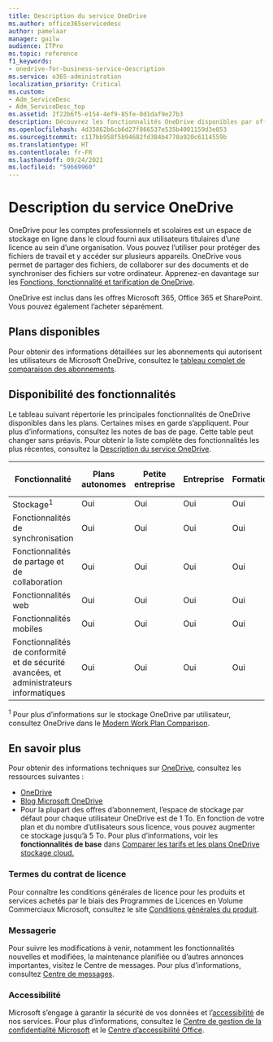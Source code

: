 ```yaml
---
title: Description du service OneDrive
ms.author: office365servicedesc
author: pamelaar
manager: gailw
audience: ITPro
ms.topic: reference
f1_keywords:
- onedrive-for-business-service-description
ms.service: o365-administration
localization_priority: Critical
ms.custom:
- Adm_ServiceDesc
- Adm_ServiceDesc_top
ms.assetid: 2f22b6f5-e154-4ef9-85fe-0d1daf9e27b3
description: Découvrez les fonctionnalités OneDrive disponibles par offre.
ms.openlocfilehash: 4d35862b6cb6d27f866537e535b4001159d3e853
ms.sourcegitcommit: c117bb958f5b94682fd384b4770a920c6114559b
ms.translationtype: HT
ms.contentlocale: fr-FR
ms.lasthandoff: 09/24/2021
ms.locfileid: "59669960"
---
```

# <a name="onedrive-service-description"></a>Description du service OneDrive

OneDrive pour les comptes professionnels et scolaires est un espace de stockage en ligne dans le cloud fourni aux utilisateurs titulaires d’une licence au sein d’une organisation. Vous pouvez l’utiliser pour protéger des fichiers de travail et y accéder sur plusieurs appareils. OneDrive vous permet de partager des fichiers, de collaborer sur des documents et de synchroniser des fichiers sur votre ordinateur. Apprenez-en davantage sur les [Fonctions, fonctionnalité et tarification de OneDrive](https://www.microsoft.com/microsoft-365/onedrive/onedrive-for-business).

OneDrive est inclus dans les offres Microsoft 365, Office 365 et SharePoint. Vous pouvez également l’acheter séparément.

## <a name="available-plans"></a>Plans disponibles

Pour obtenir des informations détaillées sur les abonnements qui autorisent les utilisateurs de Microsoft OneDrive, consultez le [tableau complet de comparaison des abonnements](https://go.microsoft.com/fwlink/?linkid=2139145).

## <a name="feature-availability"></a>Disponibilité des fonctionnalités

Le tableau suivant répertorie les principales fonctionnalités de OneDrive disponibles dans les plans. Certaines mises en garde s’appliquent. Pour plus d’informations, consultez les notes de bas de page. Cette table peut changer sans préavis. Pour obtenir la liste complète des fonctionnalités les plus récentes, consultez la [Description du service OneDrive](/office365/servicedescriptions/onedrive-for-business-service-description).

| Fonctionnalité | Plans autonomes | Petite entreprise | Entreprise | Formation | Administration | Organisations à but non lucratif  |
|---------|-------------------|----------------|------------|-----------|------------|-------------|
| Stockage<sup>1</sup> | Oui | Oui | Oui | Oui | Oui | Oui |
| Fonctionnalités de synchronisation | Oui | Oui | Oui | Oui | Oui | Oui |
| Fonctionnalités de partage et de collaboration | Oui | Oui | Oui | Oui | Oui | Oui |
| Fonctionnalités web | Oui | Oui | Oui | Oui | Oui | Oui |
| Fonctionnalités mobiles | Oui | Oui | Oui | Oui | Oui | Oui |
| Fonctionnalités de conformité et de sécurité avancées, et administrateurs informatiques | Oui | Oui | Oui | Oui | Oui | Oui |

<sup>1</sup> Pour plus d’informations sur le stockage OneDrive par utilisateur, consultez OneDrive dans le [Modern Work Plan Comparison](https://go.microsoft.com/fwlink/?linkid=2139145).

## <a name="learn-more"></a>En savoir plus

Pour obtenir des informations techniques sur [OneDrive](https://www.microsoft.com/microsoft-365/onedrive/onedrive-for-business), consultez les ressources suivantes :

- [OneDrive](/onedrive/onedrive)
- [Blog Microsoft OneDrive](https://techcommunity.microsoft.com/t5/microsoft-onedrive-blog/bg-p/OneDriveBlog)
- Pour la plupart des offres d’abonnement, l’espace de stockage par défaut pour chaque utilisateur OneDrive est de 1 To. En fonction de votre plan et du nombre d’utilisateurs sous licence, vous pouvez augmenter ce stockage jusqu’à 5 To. Pour plus d’informations, voir les **fonctionnalités de base** dans [Comparer les tarifs et les plans OneDrive stockage cloud.](https://www.microsoft.com/microsoft-365/onedrive/compare-onedrive-plans?activetab=tab:primaryr2)

### <a name="licensing-terms"></a>Termes du contrat de licence

Pour connaître les conditions générales de licence pour les produits et services achetés par le biais des Programmes de Licences en Volume Commerciaux Microsoft, consultez le site [Conditions générales du produit](https://www.microsoft.com/licensing/terms/).

### <a name="messaging"></a>Messagerie

Pour suivre les modifications à venir, notamment les fonctionnalités nouvelles et modifiées, la maintenance planifiée ou d’autres annonces importantes, visitez le Centre de messages. Pour plus d’informations, consultez [Centre de messages](/microsoft-365/admin/manage/message-center).

### <a name="accessibility"></a>Accessibilité

Microsoft s’engage à garantir la sécurité de vos données et l’[accessibilité](https://www.microsoft.com/trust-center/compliance/accessibility) de nos services. Pour plus d’informations, consultez le [Centre de gestion de la confidentialité Microsoft](https://www.microsoft.com/trust-center) et le [Centre d’accessibilité Office](https://support.microsoft.com/office/office-accessibility-center-resources-for-people-with-disabilities-ecab0fcf-d143-4fe8-a2ff-6cd596bddc6d).
